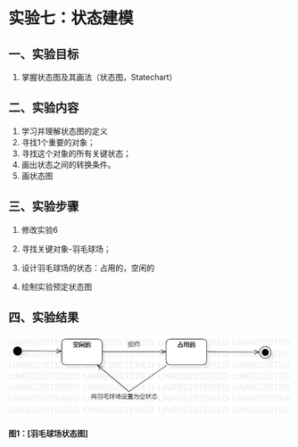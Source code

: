 # 实验七：状态建模

## 一、实验目标

1. 掌握状态图及其画法（状态图，Statechart）

## 二、实验内容

1. 学习并理解状态图的定义
2. 寻找1个重要的对象；
3. 寻找这个对象的所有关键状态；
4. 画出状态之间的转换条件。
5. 画状态图

## 三、实验步骤

1. 修改实验6

2. 寻找关键对象-羽毛球场；

3. 设计羽毛球场的状态：占用的，空闲的

4. 绘制实验预定状态图

## 四、实验结果

![羽毛球场状态图](lab7_1.jpg)

**图1：[羽毛球场状态图]**
